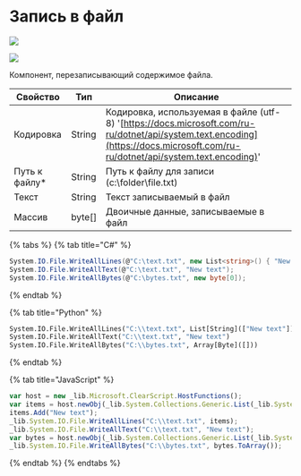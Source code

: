 # Запись в файл

![](../../resources/basic/files/image-(100)-(1)-(1)-(1)-(1)-(1)-(1)-(1)-(2)-(309).png)

![](../../resources/basic/files/image-(14).png)

Компонент, перезаписывающий содержимое файла.

| Свойство       | Тип     | Описание                                                                                                                                                                       |
| -------------- | ------- | ------------------------------------------------------------------------------------------------------------------------------------------------------------------------------ |
| Кодировка      | String  | Кодировка, используемая в файле (utf-8) '[https://docs.microsoft.com/ru-ru/dotnet/api/system.text.encoding](https://docs.microsoft.com/ru-ru/dotnet/api/system.text.encoding)' |
| Путь к файлу\* | String  | Путь к файлу для записи (c:\folder\file.txt)                                                                                                                                   |
| Текст          | String  | Текст записываемый в файл                                                                                                                                                      |
| Массив         | byte\[] | Двоичные данные, записываемые в файл                                                                                                                                           |

{% tabs %}
{% tab title="C#" %}
```csharp
System.IO.File.WriteAllLines(@"C:\text.txt", new List<string>() { "New text" });
System.IO.File.WriteAllText(@"C:\text.txt", "New text");
System.IO.File.WriteAllBytes(@"C:\bytes.txt", new byte[0]);
```
{% endtab %}

{% tab title="Python" %}
```python
System.IO.File.WriteAllLines("C:\\text.txt", List[String](["New text"]))
System.IO.File.WriteAllText("C:\\text.txt", "New text")
System.IO.File.WriteAllBytes("C:\\bytes.txt", Array[Byte]([]))
```
{% endtab %}

{% tab title="JavaScript" %}
```javascript
var host = new _lib.Microsoft.ClearScript.HostFunctions();
var items = host.newObj(_lib.System.Collections.Generic.List(_lib.System.String));
items.Add("New text");
_lib.System.IO.File.WriteAllLines("C:\\text.txt", items);
_lib.System.IO.File.WriteAllText("C:\\text.txt", "New text");
var bytes = host.newObj(_lib.System.Collections.Generic.List(_lib.System.Byte));
_lib.System.IO.File.WriteAllBytes("C:\\bytes.txt", bytes.ToArray());
```
{% endtab %}
{% endtabs %}
